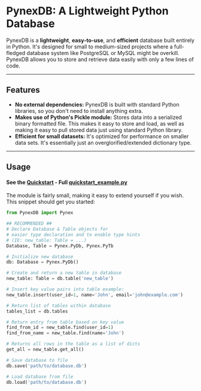 # PynexDB: A Lightweight Python Database 

PynexDB is a **lightweight**, **easy-to-use**, and **efficient** database built entirely in Python. It's designed for small to medium-sized projects where a full-fledged database system like PostgreSQL or MySQL might be overkill. PynexDB allows you to store and retrieve data easily with only a few lines of code.

---

## Features

* **No external dependencies:** PynexDB is built with standard Python libraries, so you don't need to install anything extra.
* **Makes use of Python's Pickle module:** Stores data into a serialized binary formatted file. This makes it easy to store and load, as well as making it easy to pull stored data just using standard Python library.
* **Efficient for small datasets:** It's optimized for performance on smaller data sets. It's essentially just an overglorified/extended dictionary type.

---

## Usage

#### See the [Quickstart](docs/quick-start.md) - Full [quickstart_example.py](bin/quickstart_example.py)

The module is fairly small, making it easy to extend yourself if you wish. This snippet should get you started:

```python
from PynexDB import Pynex

## RECOMMENDED ##
# Declare Database & Table objects for
# easier type declaration and to enable type hints
# (IE: new_table: Table = ...)
Database, Table = Pynex.PyDb, Pynex.PyTb

# Initialize new database
db: Database = Pynex.PyDb()

# Create and return a new table in database
new_table: Table = db.table('new_table')

# Insert key value pairs into table example:
new_table.insert(user_id=1, name='John', email='john@example.com')

# Return list of tables within database
tables_list = db.tables

# Return entry from table based on key value
find_from_id = new_table.find(user_id=1)
find_from_name = new_table.find(name='John')

# Returns all rows in the table as a list of dicts
get_all = new_table.get_all()

# Save database to file
db.save('path/to/database.db')

# Load database from file
db.load('path/to/database.db')
```

